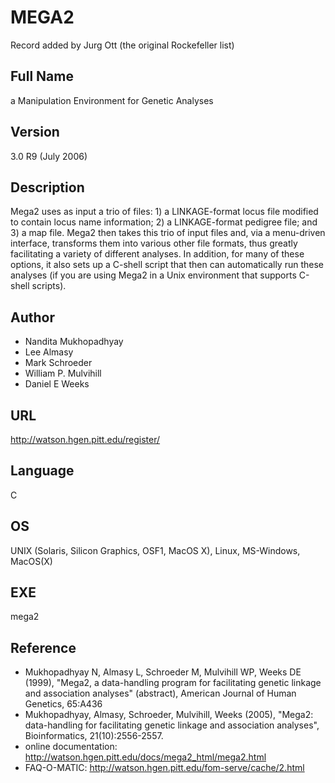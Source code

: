 # MEGA2
Record added by Jurg Ott (the original Rockefeller list)

## Full Name
a Manipulation Environment for Genetic Analyses

## Version
3.0 R9 (July 2006)

## Description
Mega2 uses as input a trio of files: 1) a LINKAGE-format locus file modified to contain locus name information; 2) a LINKAGE-format pedigree file; and 3) a map file. Mega2 then takes this trio of input files and, via a menu-driven interface, transforms them into various other file formats, thus greatly facilitating a variety of different analyses. In addition, for many of these options, it also sets up a C-shell script that then can automatically run these analyses (if you are using Mega2 in a Unix environment that supports C-shell scripts).

## Author
* Nandita Mukhopadhyay
* Lee Almasy
* Mark Schroeder
* William P. Mulvihill
* Daniel E Weeks

## URL
http://watson.hgen.pitt.edu/register/

## Language
C

## OS
UNIX (Solaris, Silicon Graphics, OSF1, MacOS X), Linux, MS-Windows, MacOS(X)

## EXE
mega2

## Reference
* Mukhopadhyay N, Almasy L, Schroeder M, Mulvihill WP, Weeks DE (1999), "Mega2, a data-handling program for facilitating genetic linkage and association analyses" (abstract), American Journal of Human Genetics, 65:A436
* Mukhopadhyay, Almasy, Schroeder, Mulvihill, Weeks (2005), "Mega2: data-handling for facilitating genetic linkage and association analyses", Bioinformatics, 21(10):2556-2557.
* online documentation: http://watson.hgen.pitt.edu/docs/mega2_html/mega2.html
* FAQ-O-MATIC: http://watson.hgen.pitt.edu/fom-serve/cache/2.html